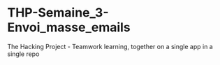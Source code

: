 # THP-Semaine_3-Envoi_masse_emails
The Hacking Project - Teamwork learning, together on a single app in a single repo
